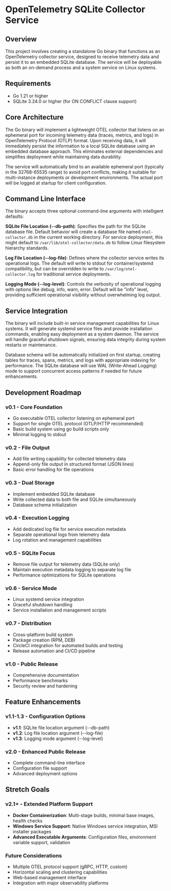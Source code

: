 # OpenTelemetry SQLite Collector Service

## Overview
This project involves creating a standalone Go binary that functions as an OpenTelemetry collector service, designed to receive telemetry data and persist it to an embedded SQLite database. The service will be deployable as both an on-demand process and a system service on Linux systems.

## Requirements
- Go 1.21 or higher
- SQLite 3.24.0 or higher (for ON CONFLICT clause support)

## Core Architecture
The Go binary will implement a lightweight OTEL collector that listens on an ephemeral port for incoming telemetry data (traces, metrics, and logs) in OpenTelemetry Protocol (OTLP) format. Upon receiving data, it will immediately persist the information to a local SQLite database using an embedded database approach. This eliminates external dependencies and simplifies deployment while maintaining data durability.

The service will automatically bind to an available ephemeral port (typically in the 32768-65535 range) to avoid port conflicts, making it suitable for multi-instance deployments or development environments. The actual port will be logged at startup for client configuration.

## Command Line Interface
The binary accepts three optional command-line arguments with intelligent defaults:

**SQLite File Location (--db-path)**: Specifies the path for the SQLite database file. Default behavior will create a database file named `otel-collector.db` in the current working directory. For service deployment, this might default to `/var/lib/otel-collector/data.db` to follow Linux filesystem hierarchy standards.

**Log File Location (--log-file)**: Defines where the collector service writes its operational logs. The default will write to stdout for container/systemd compatibility, but can be overridden to write to `/var/log/otel-collector.log` for traditional service deployments.

**Logging Mode (--log-level)**: Controls the verbosity of operational logging with options like debug, info, warn, error. Default will be "info" level, providing sufficient operational visibility without overwhelming log output.

## Service Integration
The binary will include built-in service management capabilities for Linux systems. It will generate systemd service files and provide installation commands, enabling easy deployment as a system daemon. The service will handle graceful shutdown signals, ensuring data integrity during system restarts or maintenance.

Database schema will be automatically initialized on first startup, creating tables for traces, spans, metrics, and logs with appropriate indexing for performance. The SQLite database will use WAL (Write-Ahead Logging) mode to support concurrent access patterns if needed for future enhancements.

## Development Roadmap

### v0.1 - Core Foundation
- Go executable OTEL collector listening on ephemeral port
- Support for single OTEL protocol (OTLP/HTTP recommended)
- Basic build system using go build scripts only
- Minimal logging to stdout

### v0.2 - File Output
- Add file writing capability for collected telemetry data
- Append-only file output in structured format (JSON lines)
- Basic error handling for file operations

### v0.3 - Dual Storage
- Implement embedded SQLite database
- Write collected data to both file and SQLite simultaneously
- Database schema initialization

### v0.4 - Execution Logging
- Add dedicated log file for service execution metadata
- Separate operational logs from telemetry data
- Log rotation and management capabilities

### v0.5 - SQLite Focus
- Remove file output for telemetry data (SQLite only)
- Maintain execution metadata logging to separate log file
- Performance optimizations for SQLite operations

### v0.6 - Service Mode
- Linux systemd service integration
- Graceful shutdown handling
- Service installation and management scripts

### v0.7 - Distribution
- Cross-platform build system
- Package creation (RPM, DEB)
- CircleCI integration for automated builds and testing
- Release automation and CI/CD pipeline

### v1.0 - Public Release
- Comprehensive documentation
- Performance benchmarks
- Security review and hardening

## Feature Enhancements

### v1.1-1.3 - Configuration Options
- **v1.1**: SQLite file location argument (--db-path)
- **v1.2**: Log file location argument (--log-file)  
- **v1.3**: Logging mode argument (--log-level)

### v2.0 - Enhanced Public Release
- Complete command-line interface
- Configuration file support
- Advanced deployment options

## Stretch Goals

### v2.1+ - Extended Platform Support
- **Docker Containerization**: Multi-stage builds, minimal base images, health checks
- **Windows Service Support**: Native Windows service integration, MSI installer packages
- **Advanced Executable Arguments**: Configuration files, environment variable support, validation

### Future Considerations
- Multiple OTEL protocol support (gRPC, HTTP, custom)
- Horizontal scaling and clustering capabilities
- Web-based management interface
- Integration with major observability platforms